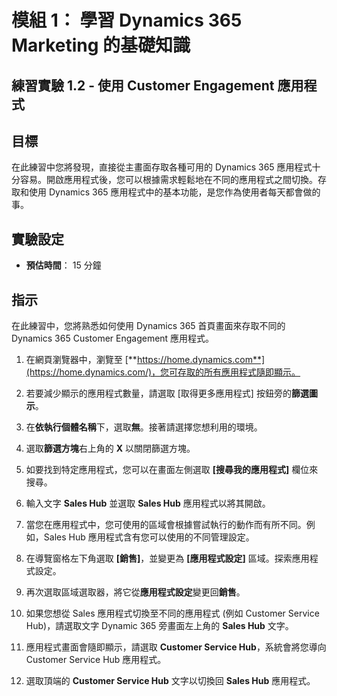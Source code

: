 ﻿---
lab:
    title: '實驗 1.2： 使用 Customer Engagement 應用程式'
    module: '模組 1： 學習 Dynamics 365 Marketing 的基礎知識'
---

模組 1： 學習 Dynamics 365 Marketing 的基礎知識
========================

## 練習實驗 1.2 - 使用 Customer Engagement 應用程式 

## 目標

在此練習中您將發現，直接從主畫面存取各種可用的 Dynamics 365 應用程式十分容易。開啟應用程式後，您可以根據需求輕鬆地在不同的應用程式之間切換。存取和使用 Dynamics 365 應用程式中的基本功能，是您作為使用者每天都會做的事。


## 實驗設定

  - **預估時間**： 15 分鐘

## 指示

在此練習中，您將熟悉如何使用 Dynamics 365 首頁畫面來存取不同的 Dynamics 365 Customer Engagement 應用程式。 

1. 在網頁瀏覽器中，瀏覽至 [**https://home.dynamics.com**](https://home.dynamics.com/)，您可存取的所有應用程式隨即顯示。 

2. 若要減少顯示的應用程式數量，請選取 [取得更多應用程式] 按鈕旁的**篩選圖示**。 

3. 在**依執行個體名稱**下，選取**無**。接著請選擇您想利用的環境。 

4. 選取**篩選方塊**右上角的 **X** 以關閉篩選方塊。 

5. 如要找到特定應用程式，您可以在畫面左側選取 **[搜尋我的應用程式]** 欄位來搜尋。 

6. 輸入文字 **Sales Hub** 並選取 **Sales Hub** 應用程式以將其開啟。 

7. 當您在應用程式中，您可使用的區域會根據嘗試執行的動作而有所不同。例如，Sales Hub 應用程式含有您可以使用的不同管理設定。 

8. 在導覽窗格左下角選取 **[銷售]**，並變更為 **[應用程式設定]** 區域。探索應用程式設定。

9. 再次選取區域選取器，將它從**應用程式設定**變更回**銷售**。

10. 如果您想從 Sales 應用程式切換至不同的應用程式 (例如 Customer Service Hub)，請選取文字 Dynamic 365 旁畫面左上角的 **Sales Hub** 文字。 

11. 應用程式畫面會隨即顯示，請選取 **Customer Service Hub**，系統會將您導向 Customer Service Hub 應用程式。 

12. 選取頂端的 **Customer Service Hub** 文字以切換回 **Sales Hub** 應用程式。 
